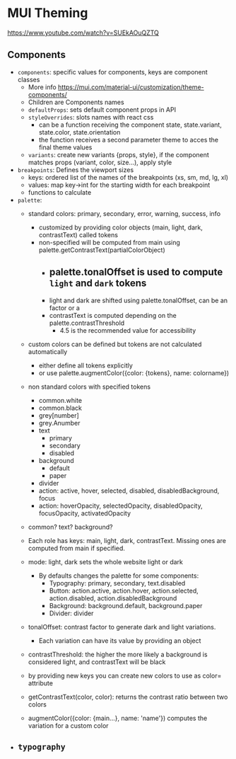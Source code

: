 # MUI Theming

https://www.youtube.com/watch?v=SUEkAOuQZTQ

## Components

- `components`: specific values for components, keys are component classes
	- More info https://mui.com/material-ui/customization/theme-components/
	- Children are Components names
	- `defaultProps`: sets default component props in API
	- `styleOverrides`: slots names with react css
		- can be a function receiving the component state, state.variant, state.color, state.orientation
		- the function receives a second parameter theme to acces the final theme values
	- `variants`: create new variants {props, style}, if the component matches props (variant, color, size...), apply style
- `breakpoints`: Defines the viewport sizes 
	- keys: ordered list of the names of the breakpoints (xs, sm, md, lg, xl)
	- values: map key->int for the starting width for each breakpoint
	- functions to calculate 
- `palette`:
	- standard colors: primary, secondary, error, warning, success, info
		- customized by providing color objects (main, light, dark, contrastText) called tokens
		- non-specified will be computed from main using palette.getContrastText(partialColorObject)
			- palette.tonalOffset is used to compute `light` and `dark` tokens
				- 
			- light and dark are shifted using palette.tonalOffset, can be an factor or a 
			- contrastText is computed depending on the palette.contrastThreshold
				- 4.5 is the recommended value for accessibility
	- custom colors can be defined but tokens are not calculated automatically
		- either define all tokens explicitly
		- or use palette.augmentColor({color: {tokens}, name: colorname})
	- non standard colors with specified tokens
		- common.white
		- common.black
		- grey[number]
		- grey.Anumber
		- text
			- primary
			- secondary
			- disabled
		- background
			- default
			- paper
		- divider
		- action: active, hover, selected, disabled, disabledBackground, focus
		- action: hoverOpacity, selectedOpacity, disabledOpacity, focusOpacity, activatedOpacity
		
	- common? text? background?
	- Each role has keys: main, light, dark, contrastText. Missing ones are computed from main if specified.
	- mode: light, dark sets the whole website light or dark
		- By defaults changes the palette for some components:
			- Typography: primary, secondary, text.disabled
			- Button: action.active, action.hover, action.selected, action.disabled, action.disabledBackground
			- Background: background.default, background.paper
			- Divider: divider
	- tonalOffset: contrast factor to generate dark and light variations.
		- Each variation can have its value by providing an object
	- contrastThreshold: the higher the more likely a background is considered light, and contrastText will be black
	- by providing new keys you can create new colors to use as color= attribute
	- getContrastText(color, color): returns the contrast ratio between two colors
	- augmentColor({color: {main...}, name: 'name'}) computes the variation for a custom color
- `typography`
	- 



